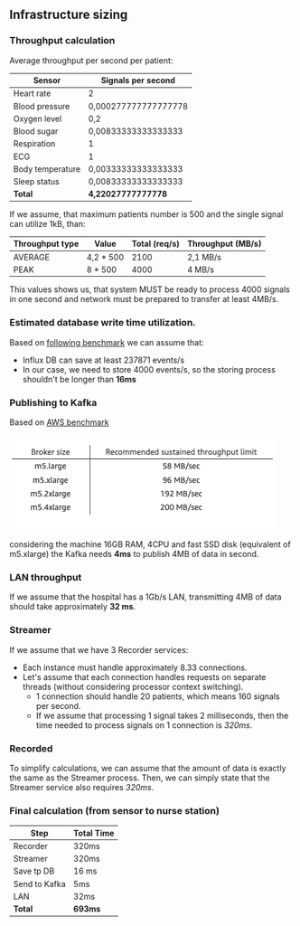 ## Infrastructure sizing
### Throughput calculation

Average throughput per second per patient:

| Sensor           | Signals per second   |
|------------------|----------------------|
| Heart rate       | 2                    |
| Blood pressure   | 0,000277777777777778 |
| Oxygen level     | 0,2                  |
| Blood sugar      | 0,00833333333333333  |
| Respiration      | 1                    |
| ECG              | 1                    |
| Body temperature | 0,00333333333333333  |
| Sleep status     | 0,00833333333333333  |
| **Total**        | **4,22027777777778** |

If we assume, that maximum patients number is 500 and the single signal can utilize 1kB, than:

| Throughput type | Value     | Total (req/s) | Throughput (MB/s) |
|-----------------|-----------|---------------|-------------------|
| AVERAGE         | 4,2 * 500 | 2100          | 2,1 MB/s          |
| PEAK            | 8 * 500   | 4000          | 4 MB/s            |

This values shows us, that system MUST be ready to process 4000 signals in one second and network must be prepared to transfer at least 4MB/s.

### Estimated database write time utilization.
Based on [following benchmark](https://medium.com/machbase/performance-testing-and-comparison-of-time-series-databases-influxdb-and-machbase-c35b2fa8d91a)
we can assume that:
* Influx DB can save at least 237871 events/s
* In our case, we need to store 4000 events/s, so the storing process shouldn't be longer than **16ms**

### Publishing to Kafka
Based on [AWS benchmark](https://aws.amazon.com/blogs/big-data/best-practices-for-right-sizing-your-apache-kafka-clusters-to-optimize-performance-and-cost/)

<img src="images/kafka-benchmark.png"> 

considering the machine 16GB RAM, 4CPU and fast SSD disk (equivalent of m5.xlarge) the Kafka needs **4ms** to publish 4MB of data in second.

### LAN throughput
If we assume that the hospital has a 1Gb/s LAN, transmitting 4MB of data should take approximately **32 ms**.

### Streamer
If we assume that we have 3 Recorder services:
* Each instance must handle approximately 8.33 connections.
* Let's assume that each connection handles requests on separate threads (without considering processor context switching).
  * 1 connection should handle 20 patients, which means 160 signals per second.
  * If we assume that processing 1 signal takes 2 milliseconds, then the time needed to process signals on 1 connection is *320ms*.

### Recorded
To simplify calculations, we can assume that the amount of data is exactly the same as the Streamer process.
Then, we can simply state that the Streamer service also requires *320ms*.


### Final calculation (from sensor to nurse station)

| Step          | Total Time |
|---------------|------------|
| Recorder      | 320ms      |
| Streamer      | 320ms      |
| Save tp DB    | 16 ms      |
| Send to Kafka | 5ms        |
| LAN           | 32ms       |
| **Total**     | **693ms**  |

